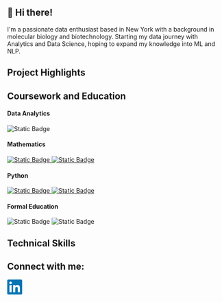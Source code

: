 ## 👋 Hi there!
I'm a passionate data enthusiast based in New York with a background in molecular biology and biotechnology. Starting my data journey with Analytics and Data Science, hoping to expand my knowledge into ML and NLP. 
## Project Highlights

## Coursework and Education
#### Data Analytics
<a>
    <img alt="Static Badge" src="https://img.shields.io/badge/Data_Analytics-white?style=for-the-badge&logo=Columbia&label=Columbia%20University&labelColor=%23001457&color=%23EFEFEF" height="25px"/>
</a>

#### Mathematics
<a href="https://www.codecademy.com/profiles/androo_cheng/certificates/5fd12100603a6c0012428fe7">
    <img alt="Static Badge" src="https://img.shields.io/badge/Statistics_for_python-white?style=for-the-badge&logo=Codecademy&logoColor=%23192F44&labelColor=%23EFEFEF&color=%23192F44" height="25px"/>
</a>

<a href="https://www.codecademy.com/profiles/androo_cheng/certificates/60fae94455bc86001687f1d9">
    <img alt="Static Badge" src="https://img.shields.io/badge/fundamental_math_for_data_science-white?style=for-the-badge&logo=Codecademy&logoColor=%23192F44&labelColor=%23EFEFEF&color=%23192F44" height="25px"/>
</a>

#### Python
<a href="https://www.codecademy.com/profiles/androo_cheng/certificates/ac83e31a3e114189849dd4ee714834eb">
    <img alt="Static Badge" src="https://img.shields.io/badge/python_for_data_science-white?style=for-the-badge&logo=Codecademy&logoColor=%23192F44&labelColor=%23EFEFEF&color=%23192F44" height="25px"/>
</a>

<a href="https://www.codecademy.com/profiles/androo_cheng/certificates/ac83e31a3e114189849dd4ee714834eb">
    <img alt="Static Badge" src="https://img.shields.io/badge/Analyze_data_with_python-white?style=for-the-badge&logo=Codecademy&logoColor=%23192F44&labelColor=%23EFEFEF&color=%23192F44" height="25px"/>
</a>

#### Formal Education
<a>
    <img alt="Static Badge" src="https://img.shields.io/badge/MA_Biotechnology-white?style=for-the-badge&logo=Hunter%20College&label=Hunter%20College&labelColor=%23351C65&color=%23EFEFEF" height="25px"/>
</a>

<a>
    <img alt="Static Badge" src="https://img.shields.io/badge/BA_Biological_science-white?style=for-the-badge&logo=Hunter%20College&label=Hunter%20College&labelColor=%23351C65&color=%23EFEFEF" height="25px"/>
</a>

## Technical Skills

## Connect with me:
<a href="https://www.linkedin.com/in/andrew-cheng14/">
    <img src="https://github.com/anderoos/anderoos/blob/main/Assets/Logos/LinkedIn_logo_initials.png" alt="Andrew Cheng| LinkedIn" width="35px"/>
</a>
